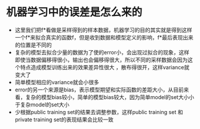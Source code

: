 # 机器学习中的误差是怎么来的

* 这里我们把f\*看做是采样得到的样本数据，机器学习的目的其实就是得到这样一个f\*来拟合真实的函数f，但是收到数据和模型定义的影响，f\*最后表现出来的位置是不同的
* 复杂的模型去拟合少量的数据为了使的error小，会出现过拟合的现象，这样即使当数据偏移得很小，输出也会偏移得很大，所以不同的采样数据会因为这个特点造成模型训练出来的效果差异性很大 ，散布得很开，这样variance就变大了
* 简单模型相应的variance就会小很多
* error的另一个来源是bias，表示模型期望和实际函数的差距大小，从目前来看，复杂的模型bias较小，简单的模型bias较大，因为简单model的set大小小于复杂model的set大小
* 少根据public training set的结果去调整参数，这样public training set 和 private training set的表现结果会比较一致

 